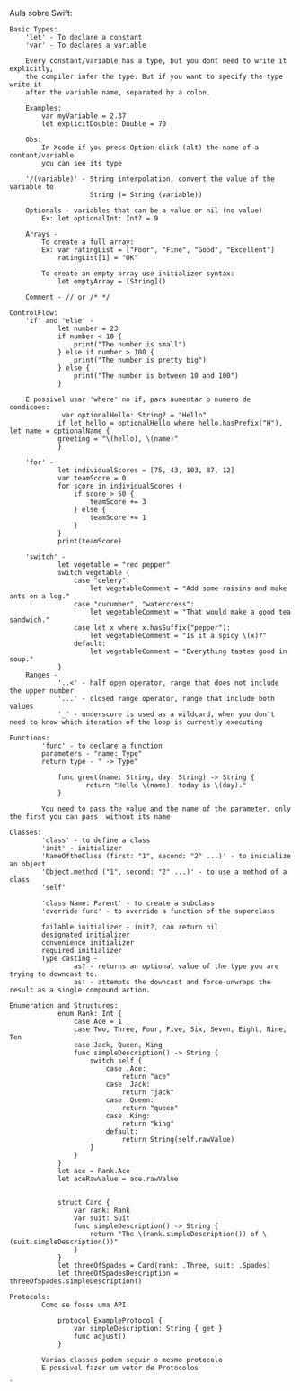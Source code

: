Aula sobre Swift:

    Basic Types:
        'let' - To declare a constant
        'var' - To declares a variable
        
        Every constant/variable has a type, but you dont need to write it explicitly, 
        the compiler infer the type. But if you want to specify the type write it 
        after the variable name, separated by a colon.

        Examples:
            var myVariable = 2.37
            let explicitDouble: Double = 70
         
        Obs:
            In Xcode if you press Option-click (alt) the name of a contant/variable
            you can see its type
        
        '/(variable)' - String interpolation, convert the value of the variable to
                        String (= String (variable))
        
        Optionals - variables that can be a value or nil (no value)
            Ex: let optionalInt: Int? = 9

        Arrays -
            To create a full array: 
            Ex: var ratingList = ["Poor", "Fine", "Good", "Excellent"]
                ratingList[1] = "OK"

            To create an empty array use initializer syntax:
                let emptyArray = [String]()
        
        Comment - // or /* */
    
    ControlFlow:
        'if' and 'else' -
                let number = 23
                if number < 10 {
                    print("The number is small")
                } else if number > 100 {
                    print("The number is pretty big")
                } else {
                    print("The number is between 10 and 100")
                }

        E possivel usar 'where' no if, para aumentar o numero de condicoes:
                 var optionalHello: String? = "Hello"
                if let hello = optionalHello where hello.hasPrefix("H"), let name = optionalName {
                greeting = "\(hello), \(name)"
                }
        
        'for' -
                let individualScores = [75, 43, 103, 87, 12]
                var teamScore = 0
                for score in individualScores {
                    if score > 50 {
                        teamScore += 3
                    } else {
                        teamScore += 1
                    }
                }
                print(teamScore)

        'switch' -
                let vegetable = "red pepper"
                switch vegetable {
                    case "celery":
                        let vegetableComment = "Add some raisins and make ants on a log."
                    case "cucumber", "watercress":
                        let vegetableComment = "That would make a good tea sandwich."
                    case let x where x.hasSuffix("pepper"):
                        let vegetableComment = "Is it a spicy \(x)?"
                    default:
                        let vegetableComment = "Everything tastes good in soup."
                }
        Ranges - 
                '..<' - half open operator, range that does not include the upper number
                '...' - closed range operator, range that include both values 
                '_' - underscore is used as a wildcard, when you don't need to know which iteration of the loop is currently executing

    Functions:
            'func' - to declare a function 
            parameters - "name: Type"
            return type - " -> Type"
                
                func greet(name: String, day: String) -> String {
                       return "Hello \(name), today is \(day)."
                }       
        
            You need to pass the value and the name of the parameter, only the first you can pass  without its name
            
    Classes:
            'class' - to define a class
            'init' - initializer
            'NameOftheClass (first: "1", second: "2" ...)' - to inicialize an object
            'Object.method ("1", second: "2" ...)' - to use a method of a class
            'self' 
            
            'class Name: Parent' - to create a subclass
            'override func' - to override a function of the superclass
            
            failable initializer - init?, can return nil
            designated initializer
            convenience initializer
            required initializer 
            Type casting - 
                    as? - returns an optional value of the type you are trying to downcast to.
                    as! - attempts the downcast and force-unwraps the result as a single compound action. 

    Enumeration and Structures:
                enum Rank: Int {
                    case Ace = 1
                    case Two, Three, Four, Five, Six, Seven, Eight, Nine, Ten
                    case Jack, Queen, King
                    func simpleDescription() -> String {
                        switch self {
                            case .Ace:
                                return "ace"
                            case .Jack:
                                return "jack"
                            case .Queen:
                                return "queen"
                            case .King:
                                return "king"
                            default:
                                return String(self.rawValue)
                        }
                    }
                }
                let ace = Rank.Ace
                let aceRawValue = ace.rawValue        


                struct Card {
                    var rank: Rank
                    var suit: Suit
                    func simpleDescription() -> String {
                        return "The \(rank.simpleDescription()) of \(suit.simpleDescription())"
                    }
                }
                let threeOfSpades = Card(rank: .Three, suit: .Spades)
                let threeOfSpadesDescription = threeOfSpades.simpleDescription()

    Protocols:
            Como se fosse uma API

                protocol ExampleProtocol {
                    var simpleDescription: String { get }
                    func adjust()
                } 
            
            Varias classes podem seguir o mesmo protocolo
            E possivel fazer um vetor de Protocolos

    ` 
